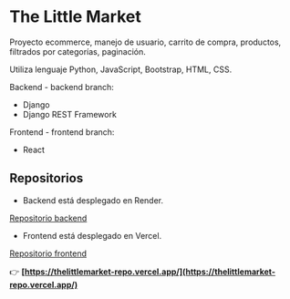 # The Little Market

Proyecto ecommerce, manejo de usuario, carrito de compra, productos, filtrados por categorías, paginación.

Utiliza lenguaje Python, JavaScript, Bootstrap, HTML, CSS.

Backend - backend branch:
* Django
* Django REST Framework

Frontend - frontend branch:
* React


## Repositorios

* Backend está desplegado en Render.

[Repositorio backend](https://github.com/kurotom/backend_thelittlemarket)


* Frontend está desplegado en Vercel.

[Repositorio frontend](https://github.com/kurotom/frontend_thelittlemarket)


:point_right: **[https://thelittlemarket-repo.vercel.app/](https://thelittlemarket-repo.vercel.app/)**
